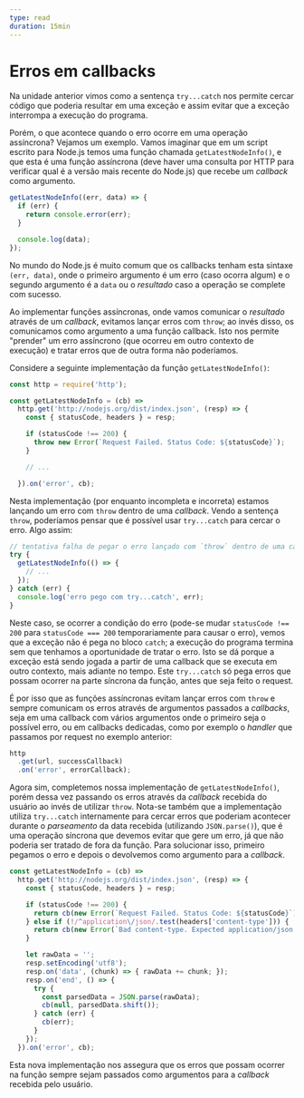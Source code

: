 ```yaml
---
type: read
duration: 15min
---
```


# Erros em callbacks

Na unidade anterior vimos como a sentença `try...catch` nos permite cercar
código que poderia resultar em uma exceção e assim evitar que a exceção
interrompa a execução do programa.

Porém, o que acontece quando o erro ocorre em uma operação assíncrona? Vejamos
um exemplo. Vamos imaginar que em um script escrito para Node.js temos uma
função chamada `getLatestNodeInfo()`, e que esta é uma função assíncrona (deve
haver uma consulta por HTTP para verificar qual é a versão mais recente do
Node.js) que recebe um _callback_ como argumento.

```js
getLatestNodeInfo((err, data) => {
  if (err) {
    return console.error(err);
  }

  console.log(data);
});
```

No mundo do Node.js é muito comum que os callbacks tenham esta sintaxe `(err,
data)`, onde o primeiro argumento é um erro (caso ocorra algum) e o segundo
argumento é a `data` ou o _resultado_ caso a operação se complete com sucesso.

Ao implementar funções assíncronas, onde vamos comunicar o _resultado_ através
de um _callback_, evitamos lançar erros com `throw`; ao invés disso, os
comunicamos como argumento a uma função callback. Isto nos permite "prender" um
erro assíncrono (que ocorreu em outro contexto de execução) e tratar erros que
de outra forma não poderíamos.

Considere a seguinte implementação da função `getLatestNodeInfo()`:

```js
const http = require('http');

const getLatestNodeInfo = (cb) =>
  http.get('http://nodejs.org/dist/index.json', (resp) => {
    const { statusCode, headers } = resp;

    if (statusCode !== 200) {
      throw new Error(`Request Failed. Status Code: ${statusCode}`);
    }

    // ...

  }).on('error', cb);
```

Nesta implementação (por enquanto incompleta e incorreta) estamos lançando um
erro com `throw` dentro de uma _callback_. Vendo a sentença `throw`, poderíamos
pensar que é possível usar `try...catch` para cercar o erro. Algo assim:

```js
// tentativa falha de pegar o erro lançado com `throw` dentro de uma callback
try {
  getLatestNodeInfo(() => {
    // ...
  });
} catch (err) {
  console.log('erro pego com try...catch', err);
}
```

Neste caso, se ocorrer a condição do erro (pode-se mudar `statusCode !== 200`
para `statusCode === 200` temporariamente para causar o erro), vemos que a
exceção não é pega no bloco `catch`; a execução do programa termina sem que
tenhamos a oportunidade de tratar o erro. Isto se dá porque a exceção está sendo
jogada a partir de uma callback que se executa em outro contexto, mais adiante
no tempo. Este `try...catch` só pega erros que possam ocorrer na parte síncrona
da função, antes que seja feito o request.

É por isso que as funções assíncronas evitam lançar erros com `throw` e sempre
comunicam os erros através de argumentos passados a _callbacks_, seja em uma
callback com vários argumentos onde o primeiro seja o possível erro, ou em
callbacks dedicadas, como por exemplo o _handler_ que passamos por request no
exemplo anterior:

```js
http
  .get(url, successCallback)
  .on('error', errorCallback);
```

Agora sim, completemos nossa implementação de `getLatestNodeInfo()`, porém dessa
vez passando os erros através da _callback_ recebida do usuário ao invés de
utilizar `throw`. Nota-se também que a implementação utiliza `try...catch`
internamente para cercar erros que poderiam acontecer durante o _parseamento_ da
data recebida (utilizando `JSON.parse()`), que é uma operação síncrona que
devemos evitar que gere um erro, já que não poderia ser tratado de fora da
função. Para solucionar isso, primeiro pegamos o erro e depois o devolvemos como
argumento para a _callback_.

```js
const getLatestNodeInfo = (cb) =>
  http.get('http://nodejs.org/dist/index.json', (resp) => {
    const { statusCode, headers } = resp;

    if (statusCode !== 200) {
      return cb(new Error(`Request Failed. Status Code: ${statusCode}`));
    } else if (!/^application\/json/.test(headers['content-type'])) {
      return cb(new Error(`Bad content-type. Expected application/json but got ${contentType}`));
    }

    let rawData = '';
    resp.setEncoding('utf8');
    resp.on('data', (chunk) => { rawData += chunk; });
    resp.on('end', () => {
      try {
        const parsedData = JSON.parse(rawData);
        cb(null, parsedData.shift());
      } catch (err) {
        cb(err);
      }
    });
  }).on('error', cb);
```

Esta nova implementação nos assegura que os erros que possam ocorrer na função
sempre sejam passados como argumentos para a _callback_ recebida pelo usuário.
